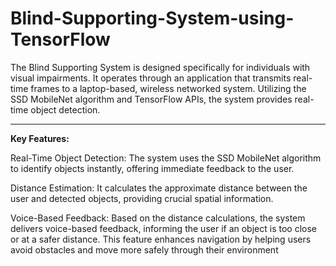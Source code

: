 # Blind-Supporting-System-using-TensorFlow
The Blind Supporting System is designed specifically for individuals with visual impairments. It operates through an application that transmits real-time frames to a laptop-based, wireless networked system. Utilizing the SSD MobileNet algorithm and TensorFlow APIs, the system provides real-time object detection.
_______________________________________________________________________________________________________________________________________________________________________________
**Key Features:**

Real-Time Object Detection: The system uses the SSD MobileNet algorithm to identify objects instantly, offering immediate feedback to the user.

Distance Estimation: It calculates the approximate distance between the user and detected objects, providing crucial spatial information.

Voice-Based Feedback: Based on the distance calculations, the system delivers voice-based feedback, informing the user if an object is too close or at a safer distance. This feature enhances navigation by helping users avoid obstacles and move more safely through their environment

